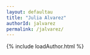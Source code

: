 ```yaml
---
layout: defaultau
title: "Julia Alvarez"
authorId: jalvarez
permalink: /jalvarez/
---
```

{% include loadAuthor.html %}
<script>
    $(document).ready(function(){
        showAuthorBio('{{ page.authorId }}');
   });
</script>